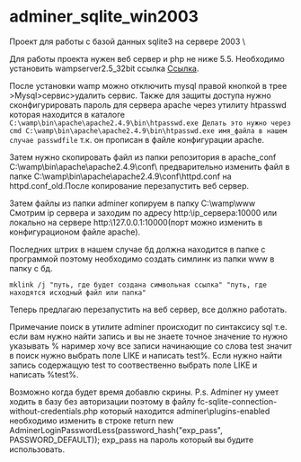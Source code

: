# adminer_sqlite_win2003
Проект для работы с базой данных sqlite3 на сервере 2003 \

Для работы проекта нужен веб сервер и php не ниже 5.5.
Необходимо установить wampserver2.5_32bit ссылка [Ссылка](https://sourceforge.net/projects/wampserver/files/WampServer%202/Wampserver%202.5/wampserver2.5-Apache-2.4.9-Mysql-5.6.17-php5.5.12-32b.exe/download).

После установки wamp можно отключить mysql правой кнопкой в трее >Mysql>сервис>удалить сервис.
Также для защиты доступа нужно сконфигурировать пароль для сервера apache через утилиту htpasswd которая находится в каталоге ```C:\wamp\bin\apache\apache2.4.9\bin\htpasswd.exe Делать это нужно через cmd
C:\wamp\bin\apache\apache2.4.9\bin\htpasswd.exe имя_файла в нашем случае passwdfile```
т.к. он прописан в файле конфигурации apache.

Затем нужно скопировать файл из папки репозитория в apache_conf C:\wamp\bin\apache\apache2.4.9\conf\ предварительно изменить файл в папке C:\wamp\bin\apache\apache2.4.9\conf\httpd.conf на httpd.conf_old.После копирование перезапустить веб сервер.

Затем файлы из папки adminer копируем в папку C:\wamp\www\
Смотрим ip сервера и заходим по адресу http:\\ip_сервера:10000 или локально на сервере http:\\127.0.0.1:10000(порт можно изменить в конфигурационом файле apache).

Последних штрих в нашем случае бд должна находится в папке с программой поэтому необходимо создать симлинк из папки www в папку с бд.
```
mklink /j "путь, где будет создана символьная ссылка" "путь, где находятся исходный файл или папка"
```

Теперь предлагаю перезапустить на веб сервер, все должно работать.

Примечание поиск в утилите adminer происходит по синтаксису sql т.е. если вам нужно найти запись и вы не знаете точное значение то нужно указывать % наример хочу все записи начинающие со слова test значит в поиск нужно выбрать поле LIKE и написать test%.
Если нужно найти запись содержащую test то соотвественно выбрать поле LIKE и написать %test%.

Возможно когда будет время добавлю скрины.
P.s.
Adminer ну умеет ходить в базу без авторизации поэтому в файлу fc-sqlite-connection-without-credentials.php который находится adminer\plugins-enabled необходимо изменить в строке return new AdminerLoginPasswordLess(password_hash("exp_pass", PASSWORD_DEFAULT));  exp_pass на пароль который вы будите использовать.
